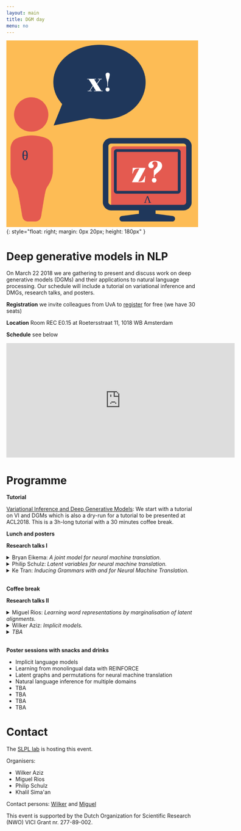```yaml
---
layout: main
title: DGM day
menu: no
---
```


![logo](/img/events/dgmday/logo.png){: style="float: right; margin: 0px 20px; height: 180px" }
# Deep generative models in NLP


On March 22 2018 we are gathering to present and discuss work on deep generative models (DGMs) and their applications to natural language processing. 
Our schedule will include a tutorial on variational inference and DMGs, research talks, and posters.

**Registration**  we invite colleagues from UvA to [register](https://docs.google.com/forms/d/e/1FAIpQLSfSzXOnb_5_4CLPBBzTtthm-k2U_qkYe2h52IMwgDoQdY7M-w/viewform?usp=sf_link) for free (we have 30 seats)

**Location** Room REC E0.15 at Roetersstraat 11, 1018 WB Amsterdam

**Schedule** see below


<iframe src="https://calendar.google.com/calendar/embed?showTitle=0&amp;mode=AGENDA&amp;height=300&amp;wkst=1&amp;bgcolor=%23FFFFFF&amp;src=aci7h1ua23taamdbat5hu73h14%40group.calendar.google.com&amp;color=%23AB8B00&amp;ctz=Europe%2FAmsterdam" style="border-width:0" width="600" height="300" frameborder="0" scrolling="no"></iframe>


# Programme


**Tutorial**

[Variational Inference and Deep Generative Models](https://github.com/philschulz/VITutorial): We start with a tutorial on VI and DGMs which is also a dry-run for a tutorial to be presented at ACL2018. This is a 3h-long tutorial with a 30 minutes coffee break.

**Lunch and posters**

**Research talks I**

<details>
    <summary>
        Bryan Eikema: <i>A joint model for neural machine translation.</i>
    </summary>
    <font color="darkgray">
        TBA
    </font>
</details>
<details>
    <summary>
        Philip Schulz: <i>Latent variables for neural machine translation.</i>
    </summary>
    <font color="darkgray">
        TBA
    </font>
</details>
<details>
    <summary>
        Ke Tran: <i>Inducing Grammars with and for Neural Machine Translation.</i>
</summary>
    <font color="darkgray">
    Machine translation systems require semantic knowledge and grammatical understanding. Neural machine translation (NMT) systems often assume this information is captured by an attention mechanism and a decoder that ensures fluency.  Recent work has shown that incorporating explicit syntax alleviates the burden of modeling both types of knowledge. However, requiring parses is expensive and does not explore the question of what syntax a model needs during translation. To address both of these issues we introduce a model that simultaneously translates while inducing dependency trees.  In this way, we leverage the benefits of structure while investigating what syntax NMT must induce to maximize performance. We show that our dependency trees are 1. language pair dependent and 2. improve translation quality.
    </font>
</details>

<br>

**Coffee break**

**Research talks II**

<details>
    <summary>
        Miguel Rios: <i>Learning word representations by marginalisation of latent alignments.</i>
    </summary>
    <font color="darkgray">
    TBA
    </font>
</details>
<details>
    <summary>
        Wilker Aziz: <i>Implicit models.</i>
    </summary>
    <font color="darkgray">
        <strong>TBA</strong><i></i>
    </font>
</details>
<details>
    <summary>
        <i>TBA</i>
    </summary>
    <font color="darkgray">
        TBA
    </font>
</details>

<br>

**Poster sessions with snacks and drinks**

* Implicit language models
* Learning from monolingual data with REINFORCE
* Latent graphs and permutations for neural machine translation 
* Natural language inference for multiple domains
* TBA
* TBA
* TBA
* TBA

# Contact

The [SLPL lab](https://staff.fnwi.uva.nl/k.simaan/research_all.html) is hosting this event.

Organisers:

* Wilker Aziz
* Miguel Rios
* Philip Schulz
* Khalil Sima'an

Contact persons: [Wilker](mailto:w.aziz@uva.nl) and [Miguel](mailto:m.riosgaona@uva.nl)


This event is supported by the Dutch Organization for Scientific Research (NWO) VICI Grant nr. 277-89-002.

